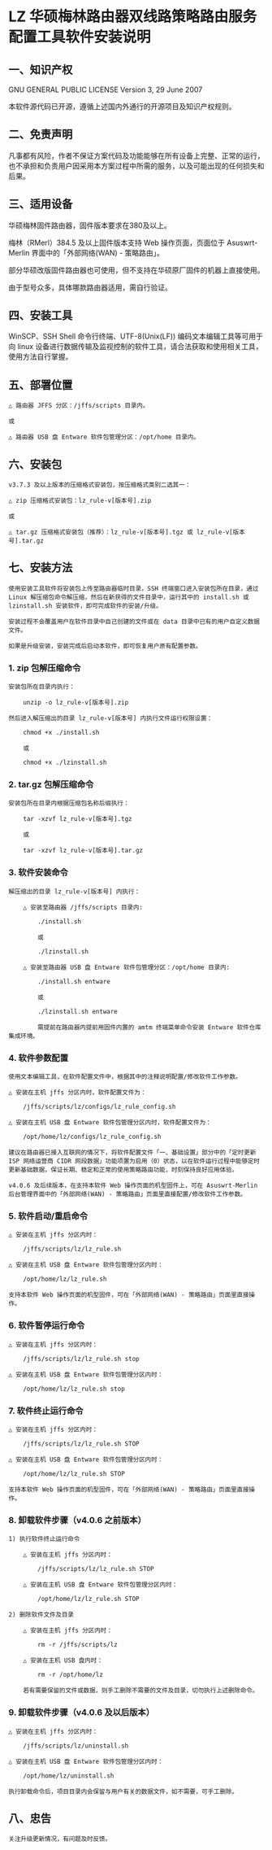 # LZ 华硕梅林路由器双线路策略路由服务配置工具软件安装说明

## 一、知识产权

GNU GENERAL PUBLIC LICENSE Version 3, 29 June 2007

本软件源代码已开源，遵循上述国内外通行的开源项目及知识产权规则。

## 二、免责声明

凡事都有风险，作者不保证方案代码及功能能够在所有设备上完整、正常的运行，也不承担和负责用户因采用本方案过程中所需的服务，以及可能出现的任何损失和后果。

## 三、适用设备

华硕梅林固件路由器，固件版本要求在380及以上。

梅林（RMerl）384.5 及以上固件版本支持 Web 操作页面，页面位于 Asuswrt-Merlin 界面中的「外部网络(WAN) - 策略路由」。

部分华硕改版固件路由器也可使用，但不支持在华硕原厂固件的机器上直接使用。

由于型号众多，具体哪款路由器适用，需自行验证。

## 四、安装工具

WinSCP、SSH Shell 命令行终端、UTF-8(Unix(LF)) 编码文本编辑工具等可用于向 linux 设备进行数据传输及监视控制的软件工具，请合法获取和使用相关工具，使用方法自行掌握。

## 五、部署位置

    △ 路由器 JFFS 分区：/jffs/scripts 目录内。

    或

    △ 路由器 USB 盘 Entware 软件包管理分区：/opt/home 目录内。

## 六、安装包

    v3.7.3 及以上版本的压缩格式安装包，按压缩格式类别二选其一：

    △ zip 压缩格式安装包：lz_rule-v[版本号].zip

    或

    △ tar.gz 压缩格式安装包（推荐）：lz_rule-v[版本号].tgz 或 lz_rule-v[版本号].tar.gz

## 七、安装方法

    使用安装工具软件将安装包上传至路由器临时目录，SSH 终端窗口进入安装包所在目录，通过 Linux 解压缩包命令解压缩，然后在新获得的文件目录中，运行其中的 install.sh 或 lzinstall.sh 安装软件，即可完成软件的安装/升级。

    安装过程不会覆盖用户在软件目录中自己创建的文件或在 data 目录中已有的用户自定义数据文件。

    如果是升级安装，安装完成后启动本软件，即可恢复用户原有配置参数。

### 1. zip 包解压缩命令

    安装包所在目录内执行：

        unzip -o lz_rule-v[版本号].zip

    然后进入解压缩出的目录 lz_rule-v[版本号] 内执行文件运行权限设置：

        chmod +x ./install.sh

        或

        chmod +x ./lzinstall.sh

### 2. tar.gz 包解压缩命令

    安装包所在目录内根据压缩包名称后缀执行：

        tar -xzvf lz_rule-v[版本号].tgz

        或

        tar -xzvf lz_rule-v[版本号].tar.gz

### 3. 软件安装命令

    解压缩出的目录 lz_rule-v[版本号] 内执行：

        △ 安装至路由器 /jffs/scripts 目录内:

            ./install.sh

            或

            ./lzinstall.sh

        △ 安装至路由器 USB 盘 Entware 软件包管理分区：/opt/home 目录内:

            ./install.sh entware

            或

            ./lzinstall.sh entware

            需提前在路由器内提前用固件内置的 amtm 终端菜单命令安装 Entware 软件仓库集成环境。

### 4. 软件参数配置

    使用文本编辑工具，在软件配置文件中，根据其中的注释说明配置/修改软件工作参数。

    △ 安装在主机 jffs 分区内时，软件配置文件为：

        /jffs/scripts/lz/configs/lz_rule_config.sh

    △ 安装在主机 USB 盘 Entware 软件包管理分区内时，软件配置文件为：

        /opt/home/lz/configs/lz_rule_config.sh

    建议在路由器已接入互联网的情况下，将软件配置文件「一、基础设置」部分中的「定时更新 ISP 网络运营商 CIDR 网段数据」功能项置为启用（0）状态，以在软件运行过程中能够定时更新基础数据，保证长期、稳定和正常的使用策略路由功能，时刻保持良好应用体验。

    v4.0.6 及后续版本，在支持本软件 Web 操作页面的机型固件上，可在 Asuswrt-Merlin 后台管理界面中的「外部网络(WAN) - 策略路由」页面里直接配置/修改软件工作参数。

### 5. 软件启动/重启命令

    △ 安装在主机 jffs 分区内时：

        /jffs/scripts/lz/lz_rule.sh

    △ 安装在主机 USB 盘 Entware 软件包管理分区内时：

        /opt/home/lz/lz_rule.sh

    支持本软件 Web 操作页面的机型固件，可在「外部网络(WAN) - 策略路由」页面里直接操作。

### 6. 软件暂停运行命令

    △ 安装在主机 jffs 分区内时：

        /jffs/scripts/lz/lz_rule.sh stop

    △ 安装在主机 USB 盘 Entware 软件包管理分区内时：

        /opt/home/lz/lz_rule.sh stop

### 7. 软件终止运行命令

    △ 安装在主机 jffs 分区内时：

        /jffs/scripts/lz/lz_rule.sh STOP

    △ 安装在主机 USB 盘 Entware 软件包管理分区内时：

        /opt/home/lz/lz_rule.sh STOP

    支持本软件 Web 操作页面的机型固件，可在「外部网络(WAN) - 策略路由」页面里直接操作。

### 8. 卸载软件步骤（v4.0.6 之前版本）

    1) 执行软件终止运行命令

        △ 安装在主机 jffs 分区内时：

            /jffs/scripts/lz/lz_rule.sh STOP

        △ 安装在主机 USB 盘 Entware 软件包管理分区内时：

            /opt/home/lz/lz_rule.sh STOP

    2) 删除软件文件及目录

        △ 安装在主机 jffs 分区内时：

            rm -r /jffs/scripts/lz

        △ 安装在主机 USB 盘内时：

            rm -r /opt/home/lz

        若有需要保留的文件或数据，则手工删除不需要的文件及目录，切勿执行上述删除命令。

### 9. 卸载软件步骤（v4.0.6 及以后版本）

    △ 安装在主机 jffs 分区内时：

        /jffs/scripts/lz/uninstall.sh

    △ 安装在主机 USB 盘 Entware 软件包管理分区内时：

        /opt/home/lz/uninstall.sh

    执行卸载命令后，项目目录内会保留与用户有关的数据文件，如不需要，可手工删除。

## 八、忠告

    关注升级更新情况，有问题及时反馈。
